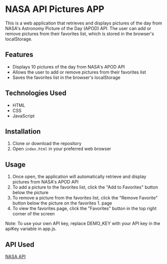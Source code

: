 # NASA API Pictures APP

This is a web application that retrieves and displays pictures of the day from NASA's Astronomy Picture of the Day (APOD) API. The user can add or remove pictures from their favorites list, which is stored in the browser's localStorage.

## Features

- Displays 10 pictures of the day from NASA's APOD API
- Allows the user to add or remove pictures from their favorites list
- Saves the favorites list in the browser's localStorage

## Technologies Used

- HTML
- CSS
- JavaScript

## Installation

1. Clone or download the repository
2. Open `index.html` in your preferred web browser

## Usage

1. Once open, the application will automatically retrieve and display pictures from NASA's APOD API
2. To add a picture to the favorites list, click the "Add to Favorites" button below the picture
3. To remove a picture from the favorites list, click the "Remove Favorite" button below the picture on the favorites 1. page
4. To view the favorites page, click the "Favorites" button in the top right corner of the screen

Note: To use your own API key, replace DEMO_KEY with your API key in the apiKey variable in app.js.

## API Used

[NASA API](https://api.nasa.gov/planetary/apod?api_key=DEMO_KEY)
